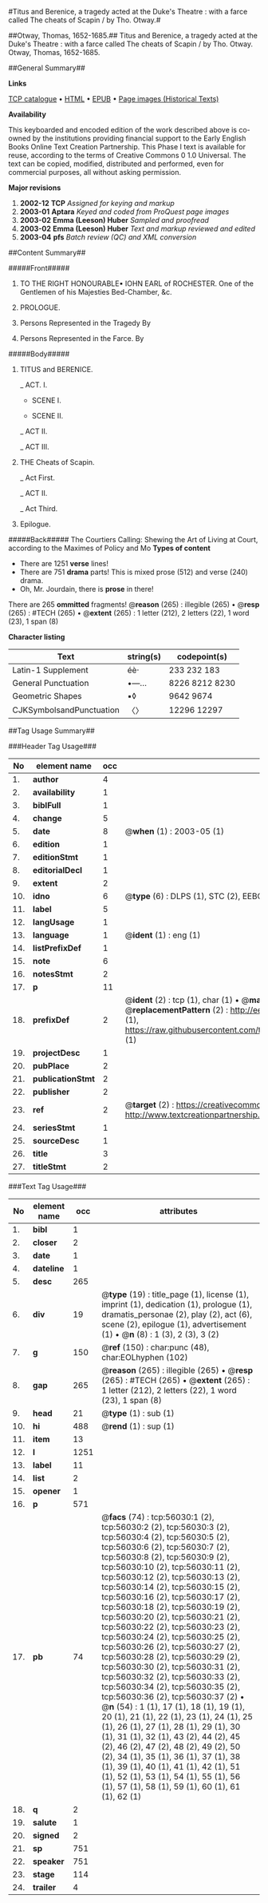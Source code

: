 #Titus and Berenice, a tragedy acted at the Duke's Theatre : with a farce called The cheats of Scapin / by Tho. Otway.#

##Otway, Thomas, 1652-1685.##
Titus and Berenice, a tragedy acted at the Duke's Theatre : with a farce called The cheats of Scapin / by Tho. Otway.
Otway, Thomas, 1652-1685.

##General Summary##

**Links**

[TCP catalogue](http://www.ota.ox.ac.uk/tcp/)  • 
[HTML](http://tei.it.ox.ac.uk/tcp/Texts-HTML/free/A53/A53534.html)  • 
[EPUB](http://tei.it.ox.ac.uk/tcp/Texts-EPUB/free/A53/A53534.epub) • 
[Page images (Historical Texts)](https://data.historicaltexts.jisc.ac.uk/view?pubId=eebo-12198234e&pageId=eebo-12198234e-56030-1)

**Availability**

This keyboarded and encoded edition of the
	       work described above is co-owned by the institutions
	       providing financial support to the Early English Books
	       Online Text Creation Partnership. This Phase I text is
	       available for reuse, according to the terms of Creative
	       Commons 0 1.0 Universal. The text can be copied,
	       modified, distributed and performed, even for
	       commercial purposes, all without asking permission.

**Major revisions**

1. __2002-12__ __TCP__ *Assigned for keying and markup*
1. __2003-01__ __Aptara__ *Keyed and coded from ProQuest page images*
1. __2003-02__ __Emma (Leeson) Huber__ *Sampled and proofread*
1. __2003-02__ __Emma (Leeson) Huber__ *Text and markup reviewed and edited*
1. __2003-04__ __pfs__ *Batch review (QC) and XML conversion*

##Content Summary##

#####Front#####

1. TO THE
RIGHT HONOURABLE▪
IOHN EARL of
ROCHESTER.
One of the Gentlemen of his Majesties
Bed-Chamber, &c.

1. PROLOGUE.

1. Persons Represented in the Tragedy By

1. Persons Represented in the Farce. By

#####Body#####

1. TITUS
and
BERENICE.

    _ ACT. I.

      * SCENE I.

      * SCENE II.

    _ ACT II.

    _ ACT III.

1. THE
Cheats of Scapin.

    _ Act First.

    _ ACT II.

    _ Act Third.

1. Epilogue.

#####Back#####
The Courtiers Calling: Shewing the Art of Living at Court, according to
the Maximes of Policy and Mo
**Types of content**

  * There are 1251 **verse** lines!
  * There are 751 **drama** parts! This is mixed prose (512) and verse (240) drama.
  * Oh, Mr. Jourdain, there is **prose** in there!

There are 265 **ommitted** fragments! 
 @__reason__ (265) : illegible (265)  •  @__resp__ (265) : #TECH (265)  •  @__extent__ (265) : 1 letter (212), 2 letters (22), 1 word (23), 1 span (8)

**Character listing**


|Text|string(s)|codepoint(s)|
|---|---|---|
|Latin-1 Supplement|éè·|233 232 183|
|General Punctuation|•—…|8226 8212 8230|
|Geometric Shapes|▪◊|9642 9674|
|CJKSymbolsandPunctuation|〈〉|12296 12297|

##Tag Usage Summary##

###Header Tag Usage###

|No|element name|occ|attributes|
|---|---|---|---|
|1.|__author__|4||
|2.|__availability__|1||
|3.|__biblFull__|1||
|4.|__change__|5||
|5.|__date__|8| @__when__ (1) : 2003-05 (1)|
|6.|__edition__|1||
|7.|__editionStmt__|1||
|8.|__editorialDecl__|1||
|9.|__extent__|2||
|10.|__idno__|6| @__type__ (6) : DLPS (1), STC (2), EEBO-CITATION (1), OCLC (1), VID (1)|
|11.|__label__|5||
|12.|__langUsage__|1||
|13.|__language__|1| @__ident__ (1) : eng (1)|
|14.|__listPrefixDef__|1||
|15.|__note__|6||
|16.|__notesStmt__|2||
|17.|__p__|11||
|18.|__prefixDef__|2| @__ident__ (2) : tcp (1), char (1)  •  @__matchPattern__ (2) : ([0-9\-]+):([0-9IVX]+) (1), (.+) (1)  •  @__replacementPattern__ (2) : http://eebo.chadwyck.com/downloadtiff?vid=$1&page=$2 (1), https://raw.githubusercontent.com/textcreationpartnership/Texts/master/tcpchars.xml#$1 (1)|
|19.|__projectDesc__|1||
|20.|__pubPlace__|2||
|21.|__publicationStmt__|2||
|22.|__publisher__|2||
|23.|__ref__|2| @__target__ (2) : https://creativecommons.org/publicdomain/zero/1.0/ (1), http://www.textcreationpartnership.org/docs/. (1)|
|24.|__seriesStmt__|1||
|25.|__sourceDesc__|1||
|26.|__title__|3||
|27.|__titleStmt__|2||


###Text Tag Usage###

|No|element name|occ|attributes|
|---|---|---|---|
|1.|__bibl__|1||
|2.|__closer__|2||
|3.|__date__|1||
|4.|__dateline__|1||
|5.|__desc__|265||
|6.|__div__|19| @__type__ (19) : title_page (1), license (1), imprint (1), dedication (1), prologue (1), dramatis_personae (2), play (2), act (6), scene (2), epilogue (1), advertisement (1)  •  @__n__ (8) : 1 (3), 2 (3), 3 (2)|
|7.|__g__|150| @__ref__ (150) : char:punc (48), char:EOLhyphen (102)|
|8.|__gap__|265| @__reason__ (265) : illegible (265)  •  @__resp__ (265) : #TECH (265)  •  @__extent__ (265) : 1 letter (212), 2 letters (22), 1 word (23), 1 span (8)|
|9.|__head__|21| @__type__ (1) : sub (1)|
|10.|__hi__|488| @__rend__ (1) : sup (1)|
|11.|__item__|13||
|12.|__l__|1251||
|13.|__label__|11||
|14.|__list__|2||
|15.|__opener__|1||
|16.|__p__|571||
|17.|__pb__|74| @__facs__ (74) : tcp:56030:1 (2), tcp:56030:2 (2), tcp:56030:3 (2), tcp:56030:4 (2), tcp:56030:5 (2), tcp:56030:6 (2), tcp:56030:7 (2), tcp:56030:8 (2), tcp:56030:9 (2), tcp:56030:10 (2), tcp:56030:11 (2), tcp:56030:12 (2), tcp:56030:13 (2), tcp:56030:14 (2), tcp:56030:15 (2), tcp:56030:16 (2), tcp:56030:17 (2), tcp:56030:18 (2), tcp:56030:19 (2), tcp:56030:20 (2), tcp:56030:21 (2), tcp:56030:22 (2), tcp:56030:23 (2), tcp:56030:24 (2), tcp:56030:25 (2), tcp:56030:26 (2), tcp:56030:27 (2), tcp:56030:28 (2), tcp:56030:29 (2), tcp:56030:30 (2), tcp:56030:31 (2), tcp:56030:32 (2), tcp:56030:33 (2), tcp:56030:34 (2), tcp:56030:35 (2), tcp:56030:36 (2), tcp:56030:37 (2)  •  @__n__ (54) : 1 (1), 17 (1), 18 (1), 19 (1), 20 (1), 21 (1), 22 (1), 23 (1), 24 (1), 25 (1), 26 (1), 27 (1), 28 (1), 29 (1), 30 (1), 31 (1), 32 (1), 43 (2), 44 (2), 45 (2), 46 (2), 47 (2), 48 (2), 49 (2), 50 (2), 34 (1), 35 (1), 36 (1), 37 (1), 38 (1), 39 (1), 40 (1), 41 (1), 42 (1), 51 (1), 52 (1), 53 (1), 54 (1), 55 (1), 56 (1), 57 (1), 58 (1), 59 (1), 60 (1), 61 (1), 62 (1)|
|18.|__q__|2||
|19.|__salute__|1||
|20.|__signed__|2||
|21.|__sp__|751||
|22.|__speaker__|751||
|23.|__stage__|114||
|24.|__trailer__|4||

